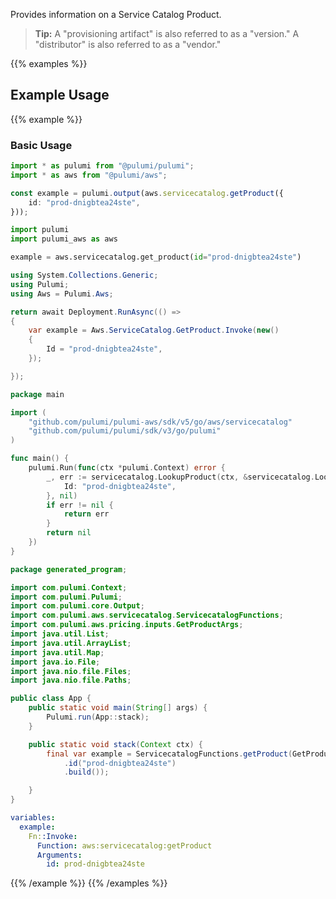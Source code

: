 Provides information on a Service Catalog Product.

> **Tip:** A "provisioning artifact" is also referred to as a "version." A "distributor" is also referred to as a "vendor."

{{% examples %}}
## Example Usage
{{% example %}}
### Basic Usage

```typescript
import * as pulumi from "@pulumi/pulumi";
import * as aws from "@pulumi/aws";

const example = pulumi.output(aws.servicecatalog.getProduct({
    id: "prod-dnigbtea24ste",
}));
```
```python
import pulumi
import pulumi_aws as aws

example = aws.servicecatalog.get_product(id="prod-dnigbtea24ste")
```
```csharp
using System.Collections.Generic;
using Pulumi;
using Aws = Pulumi.Aws;

return await Deployment.RunAsync(() => 
{
    var example = Aws.ServiceCatalog.GetProduct.Invoke(new()
    {
        Id = "prod-dnigbtea24ste",
    });

});
```
```go
package main

import (
	"github.com/pulumi/pulumi-aws/sdk/v5/go/aws/servicecatalog"
	"github.com/pulumi/pulumi/sdk/v3/go/pulumi"
)

func main() {
	pulumi.Run(func(ctx *pulumi.Context) error {
		_, err := servicecatalog.LookupProduct(ctx, &servicecatalog.LookupProductArgs{
			Id: "prod-dnigbtea24ste",
		}, nil)
		if err != nil {
			return err
		}
		return nil
	})
}
```
```java
package generated_program;

import com.pulumi.Context;
import com.pulumi.Pulumi;
import com.pulumi.core.Output;
import com.pulumi.aws.servicecatalog.ServicecatalogFunctions;
import com.pulumi.aws.pricing.inputs.GetProductArgs;
import java.util.List;
import java.util.ArrayList;
import java.util.Map;
import java.io.File;
import java.nio.file.Files;
import java.nio.file.Paths;

public class App {
    public static void main(String[] args) {
        Pulumi.run(App::stack);
    }

    public static void stack(Context ctx) {
        final var example = ServicecatalogFunctions.getProduct(GetProductArgs.builder()
            .id("prod-dnigbtea24ste")
            .build());

    }
}
```
```yaml
variables:
  example:
    Fn::Invoke:
      Function: aws:servicecatalog:getProduct
      Arguments:
        id: prod-dnigbtea24ste
```
{{% /example %}}
{{% /examples %}}